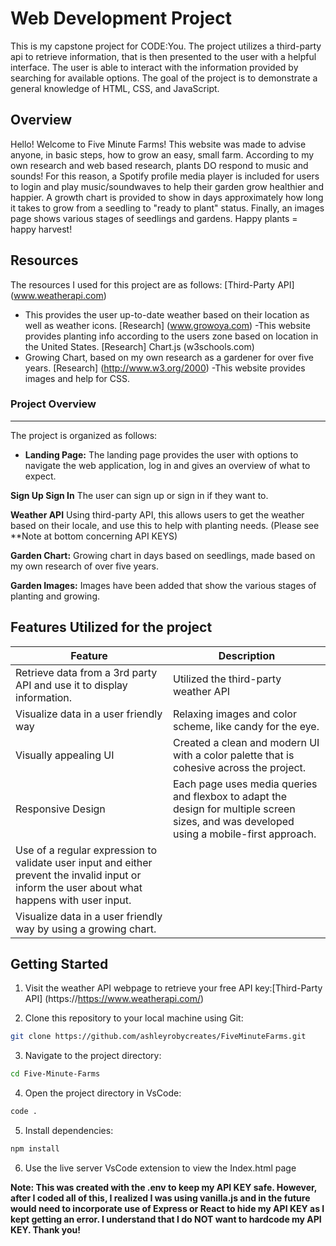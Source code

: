 # Web Development Project
This is my capstone project for CODE:You. The project utilizes a third-party api to retrieve information, that is then presented to the user with a helpful interface. 
The user is able to interact with the information provided by searching for available options. 
The goal of the project is to demonstrate a general knowledge of HTML, CSS, and JavaScript.

## Overview
 Hello! Welcome to Five Minute Farms! This website was made to advise anyone, in basic steps, how to grow an easy, small farm. According to my own research and web based research, plants DO respond to music and sounds! For this reason, a Spotify profile media player is included for users to login and play music/soundwaves to help their garden grow healthier and happier. A growth chart is provided to show in days approximately how long it takes to grow from a seedling to "ready to plant" status. Finally, an images page shows various stages of seedlings and gardens. Happy plants = happy harvest!

## Resources
The resources I used for this project are as follows:
  [Third-Party API] (www.weatherapi.com)
  - This provides the user up-to-date weather based on their location as well as weather icons.
  [Research] (www.growoya.com)
   -This website provides planting info according to the users zone based on location in the United States.
  [Research] Chart.js (w3schools.com)
   - Growing Chart, based on my own research as a gardener for over five years.
  [Research] (http://www.w3.org/2000)
   -This website provides images and help for CSS. 

### Project Overview
---

The project is organized as follows:

- **Landing Page:** The landing page provides the user with options to navigate the web application, log in and gives an overview of what to expect.

**Sign Up Sign In** The user can sign up or sign in if they want to.

**Weather API** Using third-party API, this allows users to get the weather based on their locale, and use this to help with planting needs. (Please see **Note at bottom concerning API KEYS)

**Garden Chart:** Growing chart in days based on seedlings, made based on my own research of over five years.

**Garden Images:** Images have been added that show the various stages of planting and growing. 


## Features Utilized for the project

  | Feature        | Description                           |
  |----------------|---------------------------------------|
  | Retrieve data from a 3rd party API and use it to display information. | Utilized the third-party weather API |
  | Visualize data in a user friendly way | Relaxing images and color scheme, like candy for the eye. |
  | Visually appealing UI | Created a clean and modern UI with a color palette that is cohesive across the project. |
  | Responsive Design | Each page uses media queries and flexbox to adapt the design for multiple screen sizes, and was developed using a mobile-first approach. |
  |Use of a regular expression to validate user input and either prevent the invalid input or inform the user about what happens with user input. |
  |Visualize data in a user friendly way by using a growing chart. |

## Getting Started
1.  Visit the weather API webpage to retrieve your free API key:[Third-Party API] (https://https://www.weatherapi.com/)

2. Clone this repository to your local machine using Git:

```bash
git clone https://github.com/ashleyrobycreates/FiveMinuteFarms.git
```
3. Navigate to the project directory:
```bash
cd Five-Minute-Farms
```
4. Open the project directory in VsCode:
```bash
code .
```
5. Install dependencies:
```bash
npm install
```
6. Use the live server VsCode extension to view the Index.html page


**Note: This was created with the .env to keep my API KEY safe. However, after I coded all of this, I realized I was using vanilla.js and in the future would need to incorporate use of Express or React to hide my API KEY as I kept getting an error. I understand that I do NOT want to hardcode my API KEY. Thank you!**




